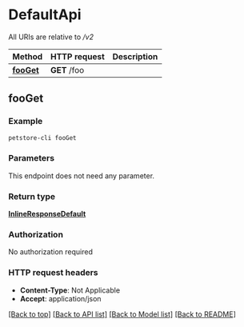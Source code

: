 # DefaultApi

All URIs are relative to */v2*

Method | HTTP request | Description
------------- | ------------- | -------------
[**fooGet**](DefaultApi.md#fooGet) | **GET** /foo | 



## fooGet



### Example

```bash
petstore-cli fooGet
```

### Parameters

This endpoint does not need any parameter.

### Return type

[**InlineResponseDefault**](InlineResponseDefault.md)

### Authorization

No authorization required

### HTTP request headers

- **Content-Type**: Not Applicable
- **Accept**: application/json

[[Back to top]](#) [[Back to API list]](../README.md#documentation-for-api-endpoints) [[Back to Model list]](../README.md#documentation-for-models) [[Back to README]](../README.md)

